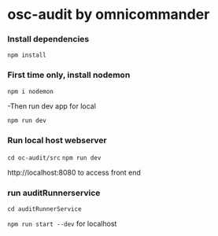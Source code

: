 # osc-audit by omnicommander

### Install dependencies
`npm install`

### First time only, install nodemon
`npm i nodemon`

-Then run dev app for local

`npm run dev`

### Run local host webserver

`cd oc-audit/src`
`npm run dev`

http://localhost:8080 to access front end 

### run auditRunnerservice

`cd auditRunnerService`

`npm run start --dev` for localhost




